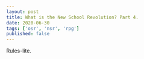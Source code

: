 ```yaml
---
layout: post
title: What is the New School Revolution? Part 4.
date: 2020-06-30
tags: ['osr', 'nsr', 'rpg']
published: false
---
```


Rules-lite.
